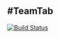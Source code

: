 #TeamTab
-----------------------------------------

[![Build Status](https://travis-ci.org/Requinard/TeamTab.svg?branch=master)](https://travis-ci.org/Requinard/TeamTab)